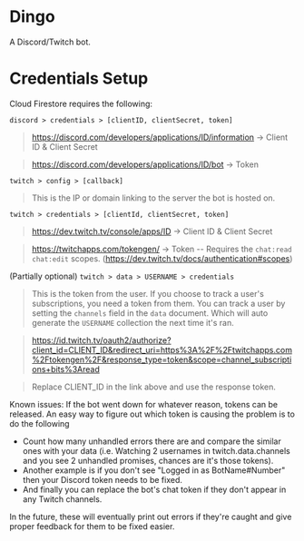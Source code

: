 # Dingo

A Discord/Twitch bot.

# Credentials Setup

Cloud Firestore requires the following:

`discord > credentials > [clientID, clientSecret, token]`

> https://discord.com/developers/applications/ID/information -> Client ID & Client Secret

> https://discord.com/developers/applications/ID/bot -> Token

`twitch > config > [callback]`

> This is the IP or domain linking to the server the bot is hosted on.

`twitch > credentials > [clientId, clientSecret, token]`

> https://dev.twitch.tv/console/apps/ID -> Client ID & Client Secret

> https://twitchapps.com/tokengen/ -> Token -- Requires the `chat:read chat:edit` scopes. (https://dev.twitch.tv/docs/authentication#scopes)

(Partially optional) `twitch > data > USERNAME > credentials`

> This is the token from the user. If you choose to track a user's subscriptions, you need a token from them. You can track a user by setting the `channels` field in the `data` document. Which will auto generate the `USERNAME` collection the next time it's ran.

> https://id.twitch.tv/oauth2/authorize?client_id=CLIENT_ID&redirect_uri=https%3A%2F%2Ftwitchapps.com%2Ftokengen%2F&response_type=token&scope=channel_subscriptions+bits%3Aread

> Replace CLIENT_ID in the link above and use the response token.

Known issues:
If the bot went down for whatever reason, tokens can be released. An easy way to figure out which token is causing the problem is to do the following

- Count how many unhandled errors there are and compare the similar ones with your data (i.e. Watching 2 usernames in twitch.data.channels and you see 2 unhandled promises, chances are it's those tokens).
- Another example is if you don't see "Logged in as BotName#Number" then your Discord token needs to be fixed.
- And finally you can replace the bot's chat token if they don't appear in any Twitch channels.

In the future, these will eventually print out errors if they're caught and give proper feedback for them to be fixed easier.
